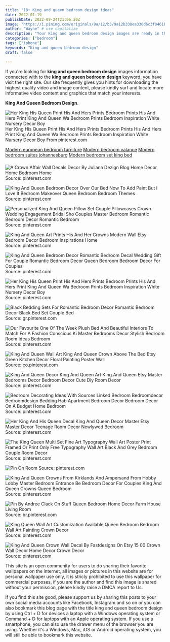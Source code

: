```yaml
---
title: "18+ King and queen bedroom design ideas"
date: 2022-01-19
publishDate: 2022-09-24T21:06:20Z
image: "https://i.pinimg.com/originals/9a/12/b3/9a12b338ea336d6c3f0461b6d6069970.jpg"
author: "Wayne" # use capitalize
description: "Your King and queen bedroom design images are ready in this website. King and queen bedroom design are a topic that is being searched for and liked by netizens today. You can Download the King and queen bedroom design files here. Get all royalty-free photos and vectors."
categories: ["bedroom"]
tags: ["iphone"]
keywords: "King and queen bedroom design"
draft: false

---
```


If you're looking for **king and queen bedroom design** images information connected with to the **king and queen bedroom design** keyword, you have visit the right  site.  Our site frequently  gives you  hints  for downloading  the highest  quality video and image  content, please kindly surf and locate more informative video content and graphics  that match your interests.

**King And Queen Bedroom Design**. 

![Her King His Queen Print His And Hers Prints Bedroom Prints His And Hers Print King And Queen Wa Bedroom Prints Bedroom Inspiration White Nursery Decor Boy](https://i.pinimg.com/originals/74/f9/4d/74f94d9d8e6967e1e85082a479181d3b.jpg "Her King His Queen Print His And Hers Prints Bedroom Prints His And Hers Print King And Queen Wa Bedroom Prints Bedroom Inspiration White Nursery Decor Boy")
Her King His Queen Print His And Hers Prints Bedroom Prints His And Hers Print King And Queen Wa Bedroom Prints Bedroom Inspiration White Nursery Decor Boy From pinterest.com

[Modern european bedroom furniture](/modern-european-bedroom-furniture/)
[Modern bedroom valance](/modern-bedroom-valance/)
[Modern bedroom suites johannesburg](/modern-bedroom-suites-johannesburg/)
[Modern bedroom set king bed](/modern-bedroom-set-king-bed/)



### 

 


![A Crown Affair Wall Decals Decor By Juliana Dezign Blog Home Decor Home Bedroom Home](https://i.pinimg.com/originals/d7/4d/cc/d74dccd7a3624372485336995777161f.jpg "A Crown Affair Wall Decals Decor By Juliana Dezign Blog Home Decor Home Bedroom Home")
Source: pinterest.com

 

![King And Queen Bedroom Decor Over Our Bed Now To Add Paint But I Love It Bedroom Makeover Queen Bedroom Bedroom Themes](https://i.pinimg.com/originals/10/86/8b/10868badbbf4622ad9e4db9733efc9e6.jpg "King And Queen Bedroom Decor Over Our Bed Now To Add Paint But I Love It Bedroom Makeover Queen Bedroom Bedroom Themes")
Source: pinterest.com

 

![Personalized King And Queen Pillow Set Couple Pillowcases Crown Wedding Engagement Bridal Sho Couples Master Bedroom Romantic Bedroom Decor Romantic Bedroom](https://i.pinimg.com/originals/b3/10/14/b3101423d868d7f3df3d526805813ae4.jpg "Personalized King And Queen Pillow Set Couple Pillowcases Crown Wedding Engagement Bridal Sho Couples Master Bedroom Romantic Bedroom Decor Romantic Bedroom")
Source: pinterest.com

 

![King And Queen Art Prints His And Her Crowns Modern Wall Etsy Bedroom Decor Bedroom Inspirations Home](https://i.pinimg.com/originals/44/30/db/4430db2e6795e698fc1b2d4458afdc61.jpg "King And Queen Art Prints His And Her Crowns Modern Wall Etsy Bedroom Decor Bedroom Inspirations Home")
Source: pinterest.com

 

![King And Queen Bedroom Decor Romantic Bedroom Decal Wedding Gift For Couple Romantic Bedroom Decor Queen Bedroom Bedroom Decor For Couples](https://i.pinimg.com/474x/bb/d9/f7/bbd9f7964cff563765cd05f12fadca3e.jpg "King And Queen Bedroom Decor Romantic Bedroom Decal Wedding Gift For Couple Romantic Bedroom Decor Queen Bedroom Bedroom Decor For Couples")
Source: pinterest.com

 

![Her King His Queen Print His And Hers Prints Bedroom Prints His And Hers Print King And Queen Wa Bedroom Prints Bedroom Inspiration White Nursery Decor Boy](https://i.pinimg.com/originals/74/f9/4d/74f94d9d8e6967e1e85082a479181d3b.jpg "Her King His Queen Print His And Hers Prints Bedroom Prints His And Hers Print King And Queen Wa Bedroom Prints Bedroom Inspiration White Nursery Decor Boy")
Source: pinterest.com

 

![Black Bedding Sets For Romantic Bedroom Decor Romantic Bedroom Decor Black Bed Set Couple Bed](https://i.pinimg.com/originals/dd/e9/70/dde97034df862ba7505bcd4003c98896.gif "Black Bedding Sets For Romantic Bedroom Decor Romantic Bedroom Decor Black Bed Set Couple Bed")
Source: gr.pinterest.com

 

![Our Favourite One Of The Week Plush Bed And Beautiful Interiors To Match For A Fashion Conscious Ki Master Bedrooms Decor Stylish Bedroom Room Ideas Bedroom](https://i.pinimg.com/736x/b2/59/47/b25947f01280b9120ca67bfeaaf05bd4.jpg "Our Favourite One Of The Week Plush Bed And Beautiful Interiors To Match For A Fashion Conscious Ki Master Bedrooms Decor Stylish Bedroom Room Ideas Bedroom")
Source: pinterest.com

 

![King And Queen Wall Art King And Queen Crown Above The Bed Etsy Green Kitchen Decor Floral Painting Poster Wall](https://i.pinimg.com/originals/49/c9/b0/49c9b045d438b0312f7d941f57494200.jpg "King And Queen Wall Art King And Queen Crown Above The Bed Etsy Green Kitchen Decor Floral Painting Poster Wall")
Source: co.pinterest.com

 

![King And Queen Decor King And Queen Art King And Queen Etsy Master Bedrooms Decor Bedroom Decor Cute Diy Room Decor](https://i.pinimg.com/originals/f7/a3/45/f7a345d9f4d211fe24084c849117da02.jpg "King And Queen Decor King And Queen Art King And Queen Etsy Master Bedrooms Decor Bedroom Decor Cute Diy Room Decor")
Source: pinterest.com

 

![Bedroom Decorating Ideas With Sources Linked Bedroom Bedroomdecor Bedroomdesign Bedding Hab Apartment Bedroom Decor Bedroom Decor On A Budget Home Bedroom](https://i.pinimg.com/736x/cb/01/0d/cb010d5ffbc5972302a217e7fd77df8a.jpg "Bedroom Decorating Ideas With Sources Linked Bedroom Bedroomdecor Bedroomdesign Bedding Hab Apartment Bedroom Decor Bedroom Decor On A Budget Home Bedroom")
Source: pinterest.com

 

![Her King And His Queen Decal King And Queen Decor Master Etsy Master Decor Teenage Room Decor Newlywed Bedroom](https://i.pinimg.com/originals/dc/0d/f3/dc0df3c2c043d69a41f1983514d26ddc.jpg "Her King And His Queen Decal King And Queen Decor Master Etsy Master Decor Teenage Room Decor Newlywed Bedroom")
Source: pinterest.com

 

![The King Queen Multi Set Fine Art Typography Wall Art Poster Print Framed Or Print Only Free Typography Wall Art Black And Grey Bedroom Couple Room Decor](https://i.pinimg.com/originals/59/ac/d9/59acd962559f1a06e6ac970679a6f864.jpg "The King Queen Multi Set Fine Art Typography Wall Art Poster Print Framed Or Print Only Free Typography Wall Art Black And Grey Bedroom Couple Room Decor")
Source: pinterest.com

 

![Pin On Room](https://i.pinimg.com/736x/ab/7c/fc/ab7cfcb929c2b3e4ca4e089f0be1b888.jpg "Pin On Room")
Source: pinterest.com

 

![King And Queen Crowns From Kirklands And Ampersand From Hobby Lobby Master Bedroom Entrance Be Bedroom Decor For Couples King And Queen Crowns Queen Bedroom](https://i.pinimg.com/originals/7c/d3/e0/7cd3e046a07c27e80967a72abb573b23.jpg "King And Queen Crowns From Kirklands And Ampersand From Hobby Lobby Master Bedroom Entrance Be Bedroom Decor For Couples King And Queen Crowns Queen Bedroom")
Source: pinterest.com

 

![Pin By Andree Clack On Stuff Queen Bedroom Home Decor Farm House Living Room](https://i.pinimg.com/originals/9d/15/d0/9d15d0405d16e903c4ccab84ad972f80.jpg "Pin By Andree Clack On Stuff Queen Bedroom Home Decor Farm House Living Room")
Source: br.pinterest.com

 

![King Queen Wall Art Customization Available Queen Bedroom Bedroom Wall Art Painting Crown Decor](https://i.pinimg.com/736x/77/3e/5e/773e5e83d738becea7fc7402603e648e--st-apartment-apartment-ideas.jpg "King Queen Wall Art Customization Available Queen Bedroom Bedroom Wall Art Painting Crown Decor")
Source: pinterest.com

 

![King And Queen Crown Wall Decal By Fastdesigns On Etsy 15 00 Crown Wall Decor Home Decor Crown Decor](https://i.pinimg.com/originals/9a/12/b3/9a12b338ea336d6c3f0461b6d6069970.jpg "King And Queen Crown Wall Decal By Fastdesigns On Etsy 15 00 Crown Wall Decor Home Decor Crown Decor")
Source: pinterest.com

 

This site is an open community for users to do sharing their favorite wallpapers on the internet, all images or pictures in this website are for personal wallpaper use only, it is stricly prohibited to use this wallpaper for commercial purposes, if you are the author and find this image is shared without your permission, please kindly raise a DMCA report to Us.

If you find this site good, please support us by sharing this posts to your own social media accounts like Facebook, Instagram and so on or you can also bookmark this blog page with the title king and queen bedroom design by using Ctrl + D for devices a laptop with a Windows operating system or Command + D for laptops with an Apple operating system. If you use a smartphone, you can also use the drawer menu of the browser you are using. Whether it's a Windows, Mac, iOS or Android operating system, you will still be able to bookmark this website.
